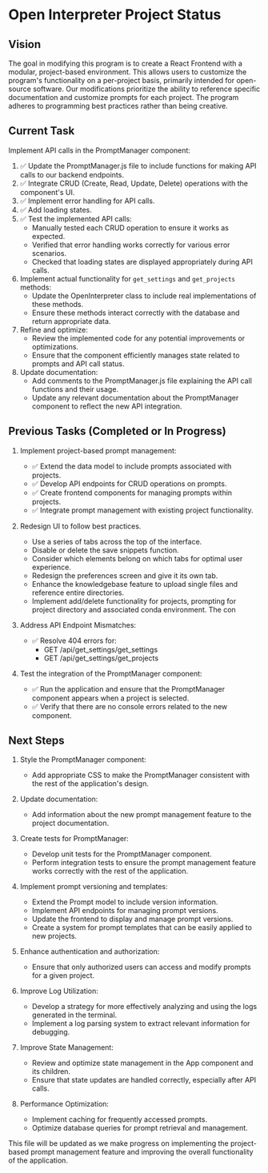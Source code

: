 # Open Interpreter Project Status

## Vision
The goal in modifying this program is to create a React Frontend with a modular, project-based environment. This allows users to customize the program's functionality on a per-project basis, primarily intended for open-source software. Our modifications prioritize the ability to reference specific documentation and customize prompts for each project. The program adheres to programming best practices rather than being creative.

## Current Task

Implement API calls in the PromptManager component:

1. ✅ Update the PromptManager.js file to include functions for making API calls to our backend endpoints.
2. ✅ Integrate CRUD (Create, Read, Update, Delete) operations with the component's UI.
3. ✅ Implement error handling for API calls.
4. ✅ Add loading states.
5. ✅ Test the implemented API calls:
   - Manually tested each CRUD operation to ensure it works as expected.
   - Verified that error handling works correctly for various error scenarios.
   - Checked that loading states are displayed appropriately during API calls.
6. Implement actual functionality for `get_settings` and `get_projects` methods:
   - Update the OpenInterpreter class to include real implementations of these methods.
   - Ensure these methods interact correctly with the database and return appropriate data.
7. Refine and optimize:
   - Review the implemented code for any potential improvements or optimizations.
   - Ensure that the component efficiently manages state related to prompts and API call status.
8. Update documentation:
   - Add comments to the PromptManager.js file explaining the API call functions and their usage.
   - Update any relevant documentation about the PromptManager component to reflect the new API integration.

## Previous Tasks (Completed or In Progress)

1. Implement project-based prompt management:
   - ✅ Extend the data model to include prompts associated with projects.
   - ✅ Develop API endpoints for CRUD operations on prompts.
   - ✅ Create frontend components for managing prompts within projects.
   - ✅ Integrate prompt management with existing project functionality.

2. Redesign UI to follow best practices. 
   - Use a series of tabs across the top of the interface. 
   - Disable or delete the save snippets function.
   - Consider which elements belong on which tabs for optimal user experience. 
   - Redesign the preferences screen and give it its own tab. 
   - Enhance the knowledgebase feature to upload single files and reference entire directories. 
   - Implement add/delete functionality for projects, prompting for project directory and associated conda environment. The con

3. Address API Endpoint Mismatches:
   - ✅ Resolve 404 errors for:
     - GET /api/get_settings/get_settings
     - GET /api/get_settings/get_projects

4. Test the integration of the PromptManager component:
   - ✅ Run the application and ensure that the PromptManager component appears when a project is selected.
   - ✅ Verify that there are no console errors related to the new component.

## Next Steps

1. Style the PromptManager component:
   - Add appropriate CSS to make the PromptManager consistent with the rest of the application's design.

2. Update documentation:
   - Add information about the new prompt management feature to the project documentation.

3. Create tests for PromptManager:
   - Develop unit tests for the PromptManager component.
   - Perform integration tests to ensure the prompt management feature works correctly with the rest of the application.

4. Implement prompt versioning and templates:
   - Extend the Prompt model to include version information.
   - Implement API endpoints for managing prompt versions.
   - Update the frontend to display and manage prompt versions.
   - Create a system for prompt templates that can be easily applied to new projects.

5. Enhance authentication and authorization:
   - Ensure that only authorized users can access and modify prompts for a given project.

6. Improve Log Utilization:
   - Develop a strategy for more effectively analyzing and using the logs generated in the terminal.
   - Implement a log parsing system to extract relevant information for debugging.

7. Improve State Management:
   - Review and optimize state management in the App component and its children.
   - Ensure that state updates are handled correctly, especially after API calls.

8. Performance Optimization:
   - Implement caching for frequently accessed prompts.
   - Optimize database queries for prompt retrieval and management.

This file will be updated as we make progress on implementing the project-based prompt management feature and improving the overall functionality of the application.